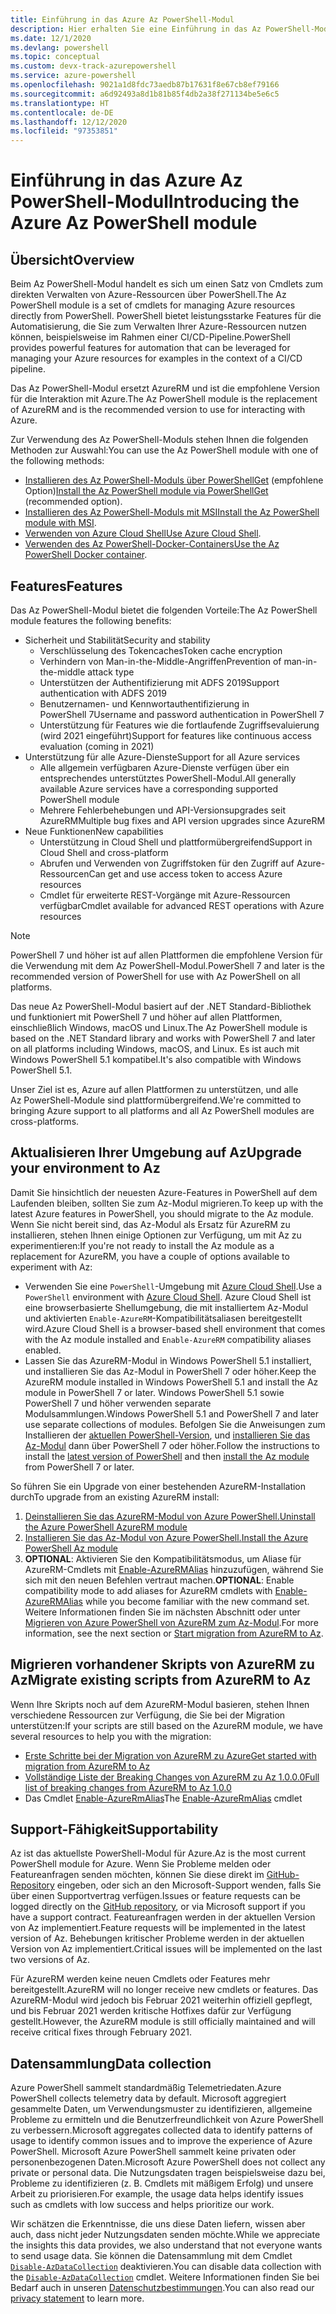 ```yaml
---
title: Einführung in das Azure Az PowerShell-Modul
description: Hier erhalten Sie eine Einführung in das Az PowerShell-Modul, das für die Interaktion mit Azure empfohlen wird und das AzureRM PowerShell-Modul ersetzt.
ms.date: 12/1/2020
ms.devlang: powershell
ms.topic: conceptual
ms.custom: devx-track-azurepowershell
ms.service: azure-powershell
ms.openlocfilehash: 9021a1d8fdc73aedb87b17631f8e67cb8ef79166
ms.sourcegitcommit: a6d92493a8d1b81b85f4db2a38f271134be5e6c5
ms.translationtype: HT
ms.contentlocale: de-DE
ms.lasthandoff: 12/12/2020
ms.locfileid: "97353851"
---
```

# <a name="introducing-the-azure-az-powershell-module"></a><span data-ttu-id="bc981-103">Einführung in das Azure Az PowerShell-Modul</span><span class="sxs-lookup"><span data-stu-id="bc981-103">Introducing the Azure Az PowerShell module</span></span>

## <a name="overview"></a><span data-ttu-id="bc981-104">Übersicht</span><span class="sxs-lookup"><span data-stu-id="bc981-104">Overview</span></span>

<span data-ttu-id="bc981-105">Beim Az PowerShell-Modul handelt es sich um einen Satz von Cmdlets zum direkten Verwalten von Azure-Ressourcen über PowerShell.</span><span class="sxs-lookup"><span data-stu-id="bc981-105">The Az PowerShell module is a set of cmdlets for managing Azure resources directly from PowerShell.</span></span> <span data-ttu-id="bc981-106">PowerShell bietet leistungsstarke Features für die Automatisierung, die Sie zum Verwalten Ihrer Azure-Ressourcen nutzen können, beispielsweise im Rahmen einer CI/CD-Pipeline.</span><span class="sxs-lookup"><span data-stu-id="bc981-106">PowerShell provides powerful features for automation that can be leveraged for managing your Azure resources for examples in the context of a CI/CD pipeline.</span></span>

<span data-ttu-id="bc981-107">Das Az PowerShell-Modul ersetzt AzureRM und ist die empfohlene Version für die Interaktion mit Azure.</span><span class="sxs-lookup"><span data-stu-id="bc981-107">The Az PowerShell module is the replacement of AzureRM and is the recommended version to use for interacting with Azure.</span></span>

<span data-ttu-id="bc981-108">Zur Verwendung des Az PowerShell-Moduls stehen Ihnen die folgenden Methoden zur Auswahl:</span><span class="sxs-lookup"><span data-stu-id="bc981-108">You can use the Az PowerShell module with one of the following methods:</span></span>

* <span data-ttu-id="bc981-109">[Installieren des Az PowerShell-Moduls über PowerShellGet](install-az-ps.md) (empfohlene Option)</span><span class="sxs-lookup"><span data-stu-id="bc981-109">[Install the Az PowerShell module via PowerShellGet](install-az-ps.md) (recommended option).</span></span>
* <span data-ttu-id="bc981-110">[Installieren des Az PowerShell-Moduls mit MSI](install-az-ps-msi.md)</span><span class="sxs-lookup"><span data-stu-id="bc981-110">[Install the Az PowerShell module with MSI](install-az-ps-msi.md).</span></span>
* <span data-ttu-id="bc981-111">[Verwenden von Azure Cloud Shell](/azure/cloud-shell/overview)</span><span class="sxs-lookup"><span data-stu-id="bc981-111">[Use Azure Cloud Shell](/azure/cloud-shell/overview).</span></span>
* <span data-ttu-id="bc981-112">[Verwenden des Az PowerShell-Docker-Containers](azureps-in-docker.md)</span><span class="sxs-lookup"><span data-stu-id="bc981-112">[Use the Az PowerShell Docker container](azureps-in-docker.md).</span></span>

## <a name="features"></a><span data-ttu-id="bc981-113">Features</span><span class="sxs-lookup"><span data-stu-id="bc981-113">Features</span></span>

<span data-ttu-id="bc981-114">Das Az PowerShell-Modul bietet die folgenden Vorteile:</span><span class="sxs-lookup"><span data-stu-id="bc981-114">The Az PowerShell module features the following benefits:</span></span>

* <span data-ttu-id="bc981-115">Sicherheit und Stabilität</span><span class="sxs-lookup"><span data-stu-id="bc981-115">Security and stability</span></span>
  * <span data-ttu-id="bc981-116">Verschlüsselung des Tokencaches</span><span class="sxs-lookup"><span data-stu-id="bc981-116">Token cache encryption</span></span>
  * <span data-ttu-id="bc981-117">Verhindern von Man-in-the-Middle-Angriffen</span><span class="sxs-lookup"><span data-stu-id="bc981-117">Prevention of man-in-the-middle attack type</span></span>
  * <span data-ttu-id="bc981-118">Unterstützen der Authentifizierung mit ADFS 2019</span><span class="sxs-lookup"><span data-stu-id="bc981-118">Support authentication with ADFS 2019</span></span>
  * <span data-ttu-id="bc981-119">Benutzernamen- und Kennwortauthentifizierung in PowerShell 7</span><span class="sxs-lookup"><span data-stu-id="bc981-119">Username and password authentication in PowerShell 7</span></span>
  * <span data-ttu-id="bc981-120">Unterstützung für Features wie die fortlaufende Zugriffsevaluierung (wird 2021 eingeführt)</span><span class="sxs-lookup"><span data-stu-id="bc981-120">Support for features like continuous access evaluation (coming in 2021)</span></span>
* <span data-ttu-id="bc981-121">Unterstützung für alle Azure-Dienste</span><span class="sxs-lookup"><span data-stu-id="bc981-121">Support for all Azure services</span></span>
  * <span data-ttu-id="bc981-122">Alle allgemein verfügbaren Azure-Dienste verfügen über ein entsprechendes unterstütztes PowerShell-Modul.</span><span class="sxs-lookup"><span data-stu-id="bc981-122">All generally available Azure services have a corresponding supported PowerShell module</span></span>
  * <span data-ttu-id="bc981-123">Mehrere Fehlerbehebungen und API-Versionsupgrades seit AzureRM</span><span class="sxs-lookup"><span data-stu-id="bc981-123">Multiple bug fixes and API version upgrades since AzureRM</span></span>
* <span data-ttu-id="bc981-124">Neue Funktionen</span><span class="sxs-lookup"><span data-stu-id="bc981-124">New capabilities</span></span>
  * <span data-ttu-id="bc981-125">Unterstützung in Cloud Shell und plattformübergreifend</span><span class="sxs-lookup"><span data-stu-id="bc981-125">Support in Cloud Shell and cross-platform</span></span>
  * <span data-ttu-id="bc981-126">Abrufen und Verwenden von Zugriffstoken für den Zugriff auf Azure-Ressourcen</span><span class="sxs-lookup"><span data-stu-id="bc981-126">Can get and use access token to access Azure resources</span></span>
  * <span data-ttu-id="bc981-127">Cmdlet für erweiterte REST-Vorgänge mit Azure-Ressourcen verfügbar</span><span class="sxs-lookup"><span data-stu-id="bc981-127">Cmdlet available for advanced REST operations with Azure resources</span></span>

> [!NOTE]
> <span data-ttu-id="bc981-128">PowerShell 7 und höher ist auf allen Plattformen die empfohlene Version für die Verwendung mit dem Az PowerShell-Modul.</span><span class="sxs-lookup"><span data-stu-id="bc981-128">PowerShell 7 and later is the recommended version of PowerShell for use with Az PowerShell on all platforms.</span></span>

<span data-ttu-id="bc981-129">Das neue Az PowerShell-Modul basiert auf der .NET Standard-Bibliothek und funktioniert mit PowerShell 7 und höher auf allen Plattformen, einschließlich Windows, macOS und Linux.</span><span class="sxs-lookup"><span data-stu-id="bc981-129">The Az PowerShell module is based on the .NET Standard library and works with PowerShell 7 and later on all platforms including Windows, macOS, and Linux.</span></span> <span data-ttu-id="bc981-130">Es ist auch mit Windows PowerShell 5.1 kompatibel.</span><span class="sxs-lookup"><span data-stu-id="bc981-130">It's also compatible with Windows PowerShell 5.1.</span></span>

<span data-ttu-id="bc981-131">Unser Ziel ist es, Azure auf allen Plattformen zu unterstützen, und alle Az PowerShell-Module sind plattformübergreifend.</span><span class="sxs-lookup"><span data-stu-id="bc981-131">We're committed to bringing Azure support to all platforms and all Az PowerShell modules are cross-platforms.</span></span>

## <a name="upgrade-your-environment-to-az"></a><span data-ttu-id="bc981-132">Aktualisieren Ihrer Umgebung auf Az</span><span class="sxs-lookup"><span data-stu-id="bc981-132">Upgrade your environment to Az</span></span>

<span data-ttu-id="bc981-133">Damit Sie hinsichtlich der neuesten Azure-Features in PowerShell auf dem Laufenden bleiben, sollten Sie zum Az-Modul migrieren.</span><span class="sxs-lookup"><span data-stu-id="bc981-133">To keep up with the latest Azure features in PowerShell, you should migrate to the Az module.</span></span> <span data-ttu-id="bc981-134">Wenn Sie nicht bereit sind, das Az-Modul als Ersatz für AzureRM zu installieren, stehen Ihnen einige Optionen zur Verfügung, um mit Az zu experimentieren:</span><span class="sxs-lookup"><span data-stu-id="bc981-134">If you're not ready to install the Az module as a replacement for AzureRM, you have a couple of options available to experiment with Az:</span></span>

* <span data-ttu-id="bc981-135">Verwenden Sie eine `PowerShell`-Umgebung mit [Azure Cloud Shell](/azure/cloud-shell/overview).</span><span class="sxs-lookup"><span data-stu-id="bc981-135">Use a `PowerShell` environment with [Azure Cloud Shell](/azure/cloud-shell/overview).</span></span> <span data-ttu-id="bc981-136">Azure Cloud Shell ist eine browserbasierte Shellumgebung, die mit installiertem Az-Modul und aktivierten `Enable-AzureRM`-Kompatibilitätsaliasen bereitgestellt wird.</span><span class="sxs-lookup"><span data-stu-id="bc981-136">Azure Cloud Shell is a browser-based shell environment that comes with the Az module installed and `Enable-AzureRM` compatibility aliases enabled.</span></span>
* <span data-ttu-id="bc981-137">Lassen Sie das AzureRM-Modul in Windows PowerShell 5.1 installiert, und installieren Sie das Az-Modul in PowerShell 7 oder höher.</span><span class="sxs-lookup"><span data-stu-id="bc981-137">Keep the AzureRM module installed in Windows PowerShell 5.1 and install the Az module in PowerShell 7 or later.</span></span> <span data-ttu-id="bc981-138">Windows PowerShell 5.1 sowie PowerShell 7 und höher verwenden separate Modulsammlungen.</span><span class="sxs-lookup"><span data-stu-id="bc981-138">Windows PowerShell 5.1 and PowerShell 7 and later use separate collections of modules.</span></span> <span data-ttu-id="bc981-139">Befolgen Sie die Anweisungen zum Installieren der [aktuellen PowerShell-Version](/powershell/scripting/install/installing-powershell), und [installieren Sie das Az-Modul](install-az-ps.md) dann über PowerShell 7 oder höher.</span><span class="sxs-lookup"><span data-stu-id="bc981-139">Follow the instructions to install the [latest version of PowerShell](/powershell/scripting/install/installing-powershell) and then [install the Az module](install-az-ps.md) from PowerShell 7 or later.</span></span>

<span data-ttu-id="bc981-140">So führen Sie ein Upgrade von einer bestehenden AzureRM-Installation durch</span><span class="sxs-lookup"><span data-stu-id="bc981-140">To upgrade from an existing AzureRM install:</span></span>

1. [<span data-ttu-id="bc981-141">Deinstallieren Sie das AzureRM-Modul von Azure PowerShell.</span><span class="sxs-lookup"><span data-stu-id="bc981-141">Uninstall the Azure PowerShell AzureRM module</span></span>](/powershell/azure/uninstall-az-ps#uninstall-the-azurerm-module)
1. [<span data-ttu-id="bc981-142">Installieren Sie das Az-Modul von Azure PowerShell.</span><span class="sxs-lookup"><span data-stu-id="bc981-142">Install the Azure PowerShell Az module</span></span>](install-az-ps.md)
1. <span data-ttu-id="bc981-143">**OPTIONAL**: Aktivieren Sie den Kompatibilitätsmodus, um Aliase für AzureRM-Cmdlets mit [Enable-AzureRMAlias](/powershell/module/az.accounts/enable-azurermalias) hinzuzufügen, während Sie sich mit den neuen Befehlen vertraut machen.</span><span class="sxs-lookup"><span data-stu-id="bc981-143">**OPTIONAL**: Enable compatibility mode to add aliases for AzureRM cmdlets with [Enable-AzureRMAlias](/powershell/module/az.accounts/enable-azurermalias) while you become familiar with the new command set.</span></span> <span data-ttu-id="bc981-144">Weitere Informationen finden Sie im nächsten Abschnitt oder unter [Migrieren von Azure PowerShell von AzureRM zum Az-Modul](migrate-from-azurerm-to-az.md).</span><span class="sxs-lookup"><span data-stu-id="bc981-144">For more information, see the next section or [Start migration from AzureRM to Az](migrate-from-azurerm-to-az.md).</span></span>

## <a name="migrate-existing-scripts-from-azurerm-to-az"></a><span data-ttu-id="bc981-145">Migrieren vorhandener Skripts von AzureRM zu Az</span><span class="sxs-lookup"><span data-stu-id="bc981-145">Migrate existing scripts from AzureRM to Az</span></span>

<span data-ttu-id="bc981-146">Wenn Ihre Skripts noch auf dem AzureRM-Modul basieren, stehen Ihnen verschiedene Ressourcen zur Verfügung, die Sie bei der Migration unterstützen:</span><span class="sxs-lookup"><span data-stu-id="bc981-146">If your scripts are still based on the AzureRM module, we have several resources to help you with the migration:</span></span>

* [<span data-ttu-id="bc981-147">Erste Schritte bei der Migration von AzureRM zu Azure</span><span class="sxs-lookup"><span data-stu-id="bc981-147">Get started with migration from AzureRM to Az</span></span>](migrate-from-azurerm-to-az.md)
* [<span data-ttu-id="bc981-148">Vollständige Liste der Breaking Changes von AzureRM zu Az 1.0.0.0</span><span class="sxs-lookup"><span data-stu-id="bc981-148">Full list of breaking changes from AzureRM to Az 1.0.0</span></span>](migrate-az-1.0.0.md)
* <span data-ttu-id="bc981-149">Das Cmdlet [Enable-AzureRmAlias](/powershell/module/az.accounts/enable-azurermalias)</span><span class="sxs-lookup"><span data-stu-id="bc981-149">The [Enable-AzureRmAlias](/powershell/module/az.accounts/enable-azurermalias) cmdlet</span></span>

## <a name="supportability"></a><span data-ttu-id="bc981-150">Support-Fähigkeit</span><span class="sxs-lookup"><span data-stu-id="bc981-150">Supportability</span></span>

<span data-ttu-id="bc981-151">Az ist das aktuellste PowerShell-Modul für Azure.</span><span class="sxs-lookup"><span data-stu-id="bc981-151">Az is the most current PowerShell module for Azure.</span></span> <span data-ttu-id="bc981-152">Wenn Sie Probleme melden oder Featureanfragen senden möchten, können Sie diese direkt im [GitHub-Repository](https://github.com/Azure/azure-powershell) eingeben, oder sich an den Microsoft-Support wenden, falls Sie über einen Supportvertrag verfügen.</span><span class="sxs-lookup"><span data-stu-id="bc981-152">Issues or feature requests can be logged directly on the [GitHub repository](https://github.com/Azure/azure-powershell), or via Microsoft support if you have a support contract.</span></span> <span data-ttu-id="bc981-153">Featureanfragen werden in der aktuellen Version von Az implementiert.</span><span class="sxs-lookup"><span data-stu-id="bc981-153">Feature requests will be implemented in the latest version of Az.</span></span> <span data-ttu-id="bc981-154">Behebungen kritischer Probleme werden in der aktuellen Version von Az implementiert.</span><span class="sxs-lookup"><span data-stu-id="bc981-154">Critical issues will be implemented on the last two versions of Az.</span></span>

<span data-ttu-id="bc981-155">Für AzureRM werden keine neuen Cmdlets oder Features mehr bereitgestellt.</span><span class="sxs-lookup"><span data-stu-id="bc981-155">AzureRM will no longer receive new cmdlets or features.</span></span> <span data-ttu-id="bc981-156">Das AzureRM-Modul wird jedoch bis Februar 2021 weiterhin offiziell gepflegt, und bis Februar 2021 werden kritische Hotfixes dafür zur Verfügung gestellt.</span><span class="sxs-lookup"><span data-stu-id="bc981-156">However, the AzureRM module is still officially maintained and will receive critical fixes through February 2021.</span></span>

## <a name="data-collection"></a><span data-ttu-id="bc981-157">Datensammlung</span><span class="sxs-lookup"><span data-stu-id="bc981-157">Data collection</span></span>

<span data-ttu-id="bc981-158">Azure PowerShell sammelt standardmäßig Telemetriedaten.</span><span class="sxs-lookup"><span data-stu-id="bc981-158">Azure PowerShell collects telemetry data by default.</span></span> <span data-ttu-id="bc981-159">Microsoft aggregiert gesammelte Daten, um Verwendungsmuster zu identifizieren, allgemeine Probleme zu ermitteln und die Benutzerfreundlichkeit von Azure PowerShell zu verbessern.</span><span class="sxs-lookup"><span data-stu-id="bc981-159">Microsoft aggregates collected data to identify patterns of usage to identify common issues and to improve the experience of Azure PowerShell.</span></span>
<span data-ttu-id="bc981-160">Microsoft Azure PowerShell sammelt keine privaten oder personenbezogenen Daten.</span><span class="sxs-lookup"><span data-stu-id="bc981-160">Microsoft Azure PowerShell does not collect any private or personal data.</span></span> <span data-ttu-id="bc981-161">Die Nutzungsdaten tragen beispielsweise dazu bei, Probleme zu identifizieren (z. B. Cmdlets mit mäßigem Erfolg) und unsere Arbeit zu priorisieren.</span><span class="sxs-lookup"><span data-stu-id="bc981-161">For example, the usage data helps identify issues such as cmdlets with low success and helps prioritize our work.</span></span>

<span data-ttu-id="bc981-162">Wir schätzen die Erkenntnisse, die uns diese Daten liefern, wissen aber auch, dass nicht jeder Nutzungsdaten senden möchte.</span><span class="sxs-lookup"><span data-stu-id="bc981-162">While we appreciate the insights this data provides, we also understand that not everyone wants to send usage data.</span></span> <span data-ttu-id="bc981-163">Sie können die Datensammlung mit dem Cmdlet [`Disable-AzDataCollection`](/powershell/module/az.accounts/disable-azdatacollection) deaktivieren.</span><span class="sxs-lookup"><span data-stu-id="bc981-163">You can disable data collection with the [`Disable-AzDataCollection`](/powershell/module/az.accounts/disable-azdatacollection) cmdlet.</span></span> <span data-ttu-id="bc981-164">Weitere Informationen finden Sie bei Bedarf auch in unseren [Datenschutzbestimmungen](https://privacy.microsoft.com/privacystatement).</span><span class="sxs-lookup"><span data-stu-id="bc981-164">You can also read our [privacy statement](https://privacy.microsoft.com/privacystatement) to learn more.</span></span>
